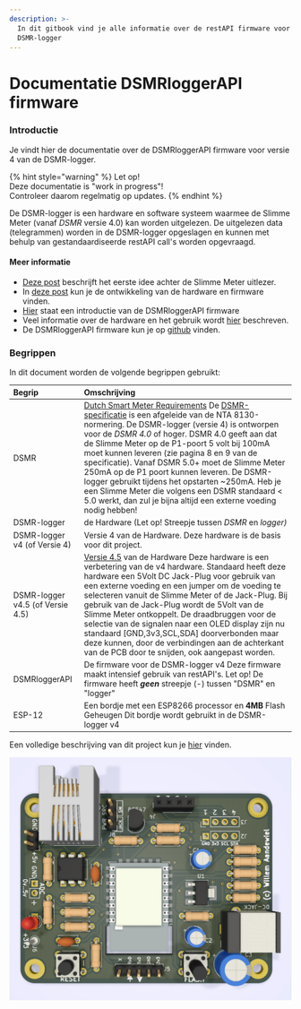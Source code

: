 ```yaml
---
description: >-
  In dit gitbook vind je alle informatie over de restAPI firmware voor de
  DSMR-logger
---
```


# Documentatie DSMRloggerAPI firmware

### Introductie <a id="introductie"></a>

Je vindt hier de documentatie over de DSMRloggerAPI firmware voor versie 4 van de DSMR-logger.

{% hint style="warning" %}
Let op!  
Deze documentatie is "work in progress"!   
Controleer daarom regelmatig op updates.
{% endhint %}

De DSMR-logger is een hardware en software systeem waarmee de Slimme Meter \(vanaf _DSMR_ versie 4.0\) kan worden uitgelezen. De uitgelezen data \(telegrammen\) worden in de DSMR-logger opgeslagen en kunnen met behulp van gestandaardiseerde restAPI call's worden opgevraagd.

#### Meer informatie

* [Deze post](https://willem.aandewiel.nl/index.php/2018/08/28/slimme-meter-uitlezer/) beschrijft het eerste idee achter de Slimme Meter uitlezer.
* In [deze post](https://willem.aandewiel.nl/index.php/2019/04/09/dsmr-logger-v4-slimme-meter-uitlezer/) kun je de ontwikkeling van de hardware en firmware vinden.
* [Hier](https://willem.aandewiel.nl/index.php/2020/02/28/restapis-zijn-hip-nieuwe-firmware-voor-de-dsmr-logger/) staat een introductie van de DSMRloggerAPI firmware
* Veel informatie over de hardware en het gebruik wordt [hier](https://mrwheel.github.io/DSMRloggerWS/hardware_V4/) beschreven.
* De DSMRloggerAPI firmware kun je op [github](https://github.com/mrWheel/DSMRloggerAPI) vinden.

### Begrippen

In dit document worden de volgende begrippen gebruikt:

| Begrip | Omschrijving |
| :--- | :--- |
| DSMR | [Dutch Smart Meter Requirements](https://nl.wikipedia.org/wiki/Slimme_meter) De [DSMR-specificatie](https://www.netbeheernederland.nl/_upload/Files/Slimme_meter_15_a727fce1f1.pdf) is een afgeleide van de NTA 8130-normering. De DSMR-logger \(versie 4\) is ontworpen voor de _DSMR 4.0_ of hoger. DSMR 4.0 geeft aan dat de Slimme Meter op de P1-poort 5 volt bij 100mA moet kunnen leveren \(zie pagina 8 en 9 van de specificatie\). Vanaf DSMR 5.0+ moet de Slimme Meter 250mA op de P1 poort kunnen leveren. De DSMR-logger gebruikt tijdens het opstarten ~250mA. Heb je een Slimme Meter die volgens een DSMR standaard &lt; 5.0 werkt, dan zul je bijna altijd een externe voeding nodig hebben! |
| DSMR-logger | de Hardware \(Let op! Streepje tussen _DSMR_ en _logger\)_ |
| DSMR-logger v4 \(of Versie 4\) | Versie 4 van de Hardware.  Deze hardware is de basis voor dit project. |
| DSMR-logger v4.5 \(of Versie 4.5\) | [Versie 4.5](https://opencircuit.nl/Product/Slimme-meter-uitlezer-V4.5-Geassembleerd) van de Hardware Deze hardware is een verbetering van de v4 hardware. Standaard heeft deze hardware een 5Volt DC Jack-Plug voor gebruik van een externe voeding en een jumper om de voeding te selecteren vanuit de Slimme Meter of de Jack-Plug. Bij gebruik van de Jack-Plug wordt de 5Volt van de Slimme Meter ontkoppelt. De draadbruggen voor de selectie van de signalen naar een OLED display zijn nu standaard \[GND,3v3,SCL,SDA\] doorverbonden maar deze kunnen, door de verbindingen aan de achterkant van de PCB door te snijden, ook aangepast worden. |
| DSMRloggerAPI | De firmware voor de DSMR-logger v4 Deze firmware maakt intensief gebruik van restAPI's. Let op! De firmware heeft _**geen**_ streepje \(-\) tussen "DSMR" en "logger" |
| ESP-12 | Een bordje met een ESP8266 processor en **4MB** Flash Geheugen Dit bordje wordt gebruikt in de DSMR-logger v4 |

Een volledige beschrijving van dit project kun je [hier](https://willem.aandewiel.nl/index.php/2020/02/28/restapis-zijn-hip-nieuwe-firmware-voor-de-dsmr-logger/) vinden.

![](.gitbook/assets/dsmr-logger_v4.5.png)

